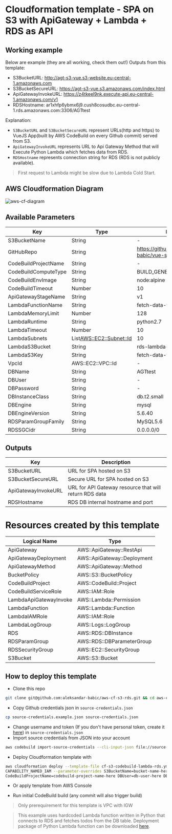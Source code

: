 # Cloudformation template - SPA on S3 with ApiGateway + Lambda + RDS as API

## Working example

Below are example (they are all working, check them out!) Outputs from this template:

- S3BucketURL: http://agt-s3-vue.s3-website.eu-central-1.amazonaws.com
- S3BucketSecureURL: https://agt-s3-vue.s3.amazonaws.com/index.html
- ApiGatewayInvokeURL: https://z4tkeel9nk.execute-api.eu-central-1.amazonaws.com/v1
- RDSHostname: ar1xhfp6ybmx6j9.cush8cosudbc.eu-central-1.rds.amazonaws.com:3306/AGTtest

Explanation:

- `S3BucketURL` and `S3BucketSecureURL` represent URLs(http and https) to VueJS App(built by AWS CodeBuild on every Github commit) served from S3.
- `ApiGatewayInvokeURL` represents URL to Api Gateway Method that will Execute Python Lambda which fetches data from RDS.
- `RDSHostname` represents connection string for RDS (RDS is not publicly available).

> First request to Lambda might be slow due to Lambda Cold Start.

## AWS Cloudformation Diagram

![aws-cf-diagram](https://i.gyazo.com/eea0b51255f3779f222118e0493a6e5b.png)

## Available Parameters
|Key|Type|Default|
|--|--|--|
| S3BucketName | String | - |
| GitHubRepo | String | https://github.com/aleksandar-babic/vue-s3-demo |
| CodeBuildProjectName | String | - |
| CodeBuildComputeType | String | BUILD_GENERAL1_SMALL |
| CodeBuildEnvImage | String | node:alpine |
| CodeBuildTimeout | Number | 10 |
| ApiGatewayStageName | String | v1 |
| LambdaFunctionName | String | fetch-data-function |
| LambdaMemoryLimit | Number | 128 |
| LambdaRuntime | String | python2.7 |
| LambdaTimeout | Number | 10 |
| LambdaSubnets | List<AWS::EC2::Subnet::Id> | 10 |
| LambdaS3Bucket | String | rds-lambda-test-agt |
| LambdaS3Key | String | fetch-data-fn-deployment.zip |
| VpcId | AWS::EC2::VPC::Id | - |
| DBName | String | AGTtest |
| DBUser | String | - |
| DBPassword | String | - |
| DBInstanceClass | String | db.t2.small |
| DBEngine | String | mysql |
| DBEngineVersion | String | 5.6.40 |
| RDSParamGroupFamily | String | MySQL5.6 |
| RDSSGCidr | String | 0.0.0.0/0 |

## Outputs

|Key|Description|
|--|--|
| S3BucketURL | URL for SPA hosted on S3 |
| S3BucketSecureURL | Secure URL for SPA hosted on S3 |
| ApiGatewayInvokeURL | URL for API Gateway resource that will return RDS data |
| RDSHostname | RDS DB internal hostname and port |

# Resources created by this template

|Logical Name|Type|
|--|--|
| ApiGateway | AWS::ApiGateway::RestApi	 |
| ApiGatewayDeployment	 | AWS::ApiGateway::Deployment	 |
| ApiGatewayMethod | AWS::ApiGateway::Method	 |
| BucketPolicy | AWS::S3::BucketPolicy	 |
| CodeBuildProject | AWS::CodeBuild::Project	 |
| CodeBuildServiceRole	 | AWS::IAM::Role	 |
| LambdaApiGatewayInvoke | AWS::Lambda::Permission	 |
| LambdaFunction | AWS::Lambda::Function	 |
| LambdaIAMRole | AWS::IAM::Role	 |
| LambdaLogGroup	 |  AWS::Logs::LogGroup	|
| RDS |  AWS::RDS::DBInstance	|
| RDSParamGroup	 | AWS::RDS::DBParameterGroup	 |
| RDSSecurityGroup	 | AWS::EC2::SecurityGroup	 |
| S3Bucket	 |AWS::S3::Bucket	|

## How to deploy this template
- Clone this repo
```bash
git clone git@github.com:aleksandar-babic/aws-cf-s3-rds.git && cd aws-cf-s3-rds
```
- Copy Github credentials json in `source-credentials.json`
```bash
cp source-credentials.example.json source-credentials.json
```
- Change username and token (If you don't have personal token, create it [here](https://help.github.com/en/articles/creating-a-personal-access-token-for-the-command-line)) in `source-credentials.json`
-  Import source credentials from JSON into your account
```bash
aws codebuild import-source-credentials --cli-input-json file://source-credentials.json
```
- Deploy Cloudformation template with
```bash
aws cloudformation deploy --template-file cf-s3-codebuild-lambda-rds.yml --capabilities \
CAPABILITY_NAMED_IAM --parameter-overrides S3BucketName=bucket-name-here \
CodeBuildProjectName=codebuild-project-name-here DBUser=db-user-here DBPassword=db-password-here VpcId=vpc-id-here RDSSGCidr=cidr-here --stack-name stack-name-here
```
- Or apply template from AWS Console

- Run initial CodeBuild build (any commit will also trigger build)

> Only prerequirement for this template is VPC with IGW

> This example uses hardcoded Lambda function written in Python that connects to RDS and fetches todos from the DB table.
> Deployment package of Python Lambda function can be downloaded [here](https://s3.eu-central-1.amazonaws.com/rds-lambda-test-agt/fetch-data-fn-deployment.zip).
